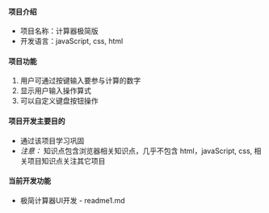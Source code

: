 #### 项目介绍
* 项目名称：计算器极简版
* 开发语言：javaScript, css, html
#### 项目功能
1. 用户可通过按键输入要参与计算的数字
2. 显示用户输入操作算式
3. 可以自定义键盘按钮操作
#### 项目开发主要目的
* 通过该项目学习巩固
* *注意：* 知识点包含浏览器相关知识点，几乎不包含 html，javaScript, css, 相关项目知识点关注其它项目
#### 当前开发功能
* 极简计算器UI开发 - readme1.md 